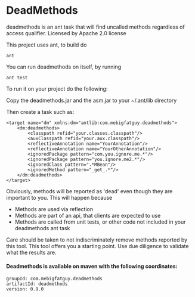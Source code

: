 # DeadMethods

deadmethods is an ant task that will find uncalled methods regardless of access qualifier.
Licensed by Apache 2.0 license

This project uses ant, to build do

    ant

You can run deadmethods on itself, by running

    ant test

To run it on your project do the following:

Copy the deadmethods.jar and the asm.jar to your ~/.ant/lib directory

Then create a task such as:

    <target name="dm" xmlns:dm="antlib:com.mebigfatguy.deadmethods"> 
        <dm:deadmethods>
            <classpath refid="your.classes.classpath"/>
            <auxClasspath refid="your.aux.classpath"/>
            <reflectiveAnnotation name="YourAnnotation"/>
            <reflectiveAnnotation name="YourOtherAnnotation"/>
            <ignoredPackage pattern="com.you.ignore.me.*"/>
            <ignoredPackage pattern="you.ignore.me2.*"/>
            <ignoredClass pattern=".*MBean"/>
            <ignoredMethod pattern="_get_.*"/>
        </dm:deadmethods>
    </target>

  
Obviously, methods will be reported as 'dead' even though they are important to you. This will
happen because
* Methods are used via reflection
* Methods are part of an api, that clients are expected to use
* Methods are called from unit tests, or other code not included in your deadmethods ant task

Care should be taken to not indiscriminately remove methods reported by this tool. This tool offers you
a starting point. Use due diligence to validate what the results are.
    
    
#### Deadmethods is available on maven with the following coordinates:

    groupId: com.mebigfatguy.deadmethods
    artifactId: deadmethods
    version: 0.9.0


